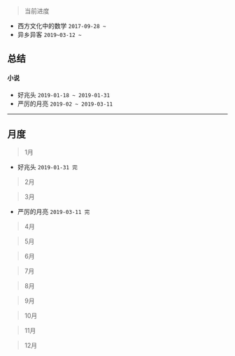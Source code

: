 > 当前进度

* 西方文化中的数学 `2017-09-28 ~`
* 异乡异客 `2019~03-12 ~`

## 总结

#### 小说

* 好兆头 `2019-01-18 ~ 2019-01-31`
* 严厉的月亮 `2019-02 ~ 2019-03-11`

--- 

## 月度

> 1月

* 好兆头 `2019-01-31 完`

> 2月

> 3月

* 严厉的月亮 `2019-03-11 完`

> 4月

> 5月

> 6月

> 7月

> 8月

> 9月

> 10月

> 11月

> 12月
